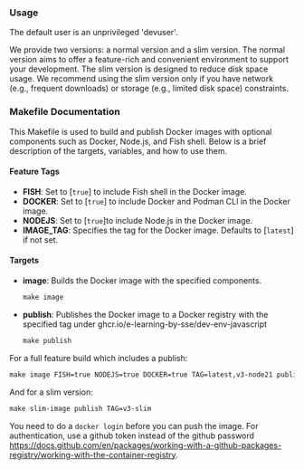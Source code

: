 
### Usage
The default user is an unprivileged 'devuser'.

We provide two versions: a normal version and a slim version. The normal version aims to offer a feature-rich and convenient environment to support your development. The slim version is designed to reduce disk space usage. We recommend using the slim version only if you have network (e.g., frequent downloads) or storage (e.g., limited disk space) constraints.

### Makefile Documentation

This Makefile is used to build and publish Docker images with optional components such as Docker, Node.js, and Fish shell. Below is a brief description of the targets, variables, and how to use them.

#### Feature Tags
- **FISH**: Set to [`true`] to include Fish shell in the Docker image.
- **DOCKER**: Set to [`true`] to include Docker and Podman CLI in the Docker image.
- **NODEJS**: Set to [`true`]to include Node.js in the Docker image.
- **IMAGE_TAG**: Specifies the tag for the Docker image. Defaults to [`latest`] if not set.

#### Targets

- **image**: Builds the Docker image with the specified components.
  ```makefile
  make image
  ```

- **publish**: Publishes the Docker image to a Docker registry with the specified tag under ghcr.io/e-learning-by-sse/dev-env-javascript
  ```makefile
  make publish
  ```

For a full feature build which includes a publish:
```makefile
make image FISH=true NODEJS=true DOCKER=true TAG=latest,v3-node21 publish
```

And for a slim version:
```makefile
make slim-image publish TAG=v3-slim 
```

You need to do a `docker login` before you can push the image. For authentication, use a github token instead of the github password https://docs.github.com/en/packages/working-with-a-github-packages-registry/working-with-the-container-registry. 